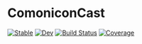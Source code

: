 # ComoniconCast

[![Stable](https://img.shields.io/badge/docs-stable-blue.svg)](https://Roger-luo.github.io/ComoniconCast.jl/stable)
[![Dev](https://img.shields.io/badge/docs-dev-blue.svg)](https://Roger-luo.github.io/ComoniconCast.jl/dev)
[![Build Status](https://github.com/Roger-luo/ComoniconCast.jl/workflows/CI/badge.svg)](https://github.com/Roger-luo/ComoniconCast.jl/actions)
[![Coverage](https://codecov.io/gh/Roger-luo/ComoniconCast.jl/branch/master/graph/badge.svg)](https://codecov.io/gh/Roger-luo/ComoniconCast.jl)
